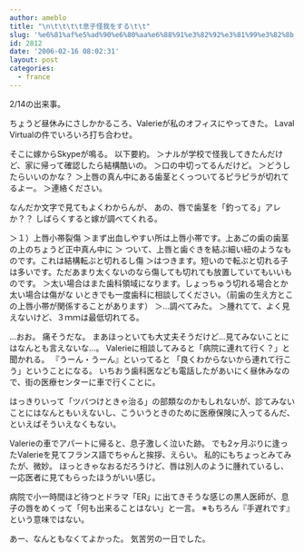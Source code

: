 ```yaml
---
author: ameblo
title: "\n\t\t\t\t息子怪我をする\t\t"
slug: '%e6%81%af%e5%ad%90%e6%80%aa%e6%88%91%e3%82%92%e3%81%99%e3%82%8b'
id: 2812
date: '2006-02-16 08:02:31'
layout: post
categories:
  - france
---
```


2/14の出来事。

ちょうど昼休みにさしかかるころ、Valerieが私のオフィスにやってきた。 Laval Virtualの件でいろいろ打ち合わせ。

そこに嫁からSkypeが鳴る。 以下要約。 ＞ナルが学校で怪我してきたんだけど、家に帰って確認したら結構酷いの。 ＞口の中切ってるんだけど。 ＞どうしたらいいのかな？ ＞上唇の真ん中にある歯茎とくっついてるピラピラが切れてるよー。 ＞連絡ください。

なんだか文字で見てもよくわからんが、 あの、唇で歯茎を「釣ってる」アレか？？ しばらくすると嫁が調べてくれる。

＞１）上唇小帯裂傷 ＞まず出血しやすい所は上唇小帯です。上あごの歯の歯茎の上のちょうど正中真ん中に ＞ ついて、上唇と歯ぐきを結ぶ細い紐のようなものです。これは結構転ぶと切れるし傷 ＞はつきます。短いので転ぶと切れる子は多いです。ただあまり太くないのなら傷しても切れても放置していてもいいものです。 ＞太い場合はまた歯科領域になります。しょっちゅう切れる場合とか太い場合は傷がな いときでも一度歯科に相談してください。（前歯の生え方とこの上唇小帯が関係することがあります） ＞…調べてみた。 ＞腫れてて、よく見えないけど、３ｍｍは最低切れてる。

…おお。 痛そうだな。 まあほっといても大丈夫そうだけど…見てみないことにはなんとも言えないな…。 Valerieに相談してみると「病院に連れて行く？」と聞かれる。 『うーん・うーん』といってると 「良くわからないから連れて行こう」ということになる。 いちおう歯科医なども電話したがあいにく昼休みなので、街の医療センターに車で行くことに。

はっきりいって「ツバつけときゃ治る」の部類なのかもしれないが、診てみないことにはなんともいえないし、こういうときのために医療保険に入ってるんだ、といえばそういえなくもない。

Valerieの車でアパートに帰ると、息子激しく泣いた跡。 でも2ヶ月ぶりに逢ったValerieを見てフランス語でちゃんと挨拶、えらい。 私的にもちょっとみてみたが、微妙。 ほっときゃなおるだろうけど、唇は別人のように腫れているし、一応医者に見てもらったほうがいい感じ。

病院で小一時間ほど待つとドラマ「ER」に出てきそうな感じの黒人医師が、息子の唇をめくって「何も出来ることはない」と一言。 ※もちろん『手遅れです』という意味ではない。

あー、なんともなくてよかった。 気苦労の一日でした。